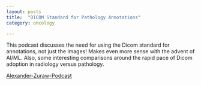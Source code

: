 ```yaml
---
layout: posts
title:  "DICOM Standard for Pathology Annotations"
category: oncology

---
```

This podcast discusses the need for using the Dicom standard for annotations, not just the images! Makes even more sense with the advent of AI/ML. Also, some interesting comparisons around the rapid pace of Dicom adoption in radiology versus pathology. 




 
[Alexander-Zuraw-Podcast](https://digitalpathologyplace.com/portfolio-item/dicom-standard-for-pathology-annotations-why-do-we-need-it-w-david-clunie-pixelmed-publishing/)